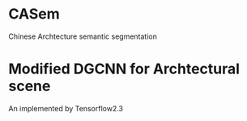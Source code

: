 # CASem
Chinese Archtecture semantic segmentation
# Modified DGCNN for Archtectural scene 
An implemented by Tensorflow2.3
